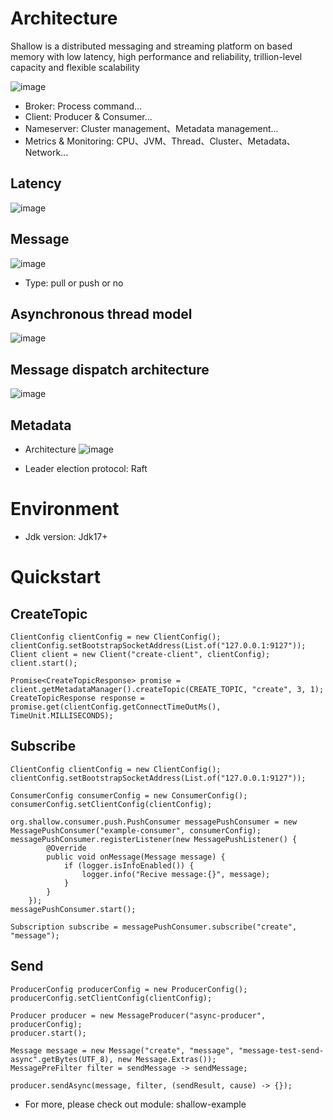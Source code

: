 # Architecture

Shallow is a distributed messaging and streaming platform on based memory with low latency, high performance and reliability, trillion-level capacity and flexible scalability

![image](https://github.com/shallow-rs/shallow/blob/main/doc/image/infra.png)

- Broker: Process command...
- Client: Producer & Consumer...
- Nameserver: Cluster management、Metadata management...
- Metrics & Monitoring: CPU、JVM、Thread、Cluster、Metadata、Network...

## Latency

![image](https://github.com/shallow-rs/shallow/blob/main/doc/image/latency.png)

## Message
![image](https://github.com/shallow-rs/shallow/blob/main/doc/image/message.png)
- Type: pull or push or no

## Asynchronous thread model

![image](https://github.com/shallow-rs/shallow/blob/main/doc/image/thread_model.png)

## Message dispatch architecture

![image](https://github.com/shallow-rs/shallow/blob/main/doc/image/push_message.png)

## Metadata

- Architecture
![image](https://github.com/shallow-rs/shallow/blob/main/doc/image/metadata.png)

- Leader election protocol: Raft

# Environment

- Jdk version: Jdk17+

# Quickstart
## CreateTopic
```
ClientConfig clientConfig = new ClientConfig();
clientConfig.setBootstrapSocketAddress(List.of("127.0.0.1:9127"));
Client client = new Client("create-client", clientConfig);
client.start();

Promise<CreateTopicResponse> promise = client.getMetadataManager().createTopic(CREATE_TOPIC, "create", 3, 1);
CreateTopicResponse response = promise.get(clientConfig.getConnectTimeOutMs(), TimeUnit.MILLISECONDS);
```
## Subscribe
```
ClientConfig clientConfig = new ClientConfig();
clientConfig.setBootstrapSocketAddress(List.of("127.0.0.1:9127"));

ConsumerConfig consumerConfig = new ConsumerConfig();
consumerConfig.setClientConfig(clientConfig);

org.shallow.consumer.push.PushConsumer messagePushConsumer = new MessagePushConsumer("example-consumer", consumerConfig);
messagePushConsumer.registerListener(new MessagePushListener() {
        @Override
        public void onMessage(Message message) {
            if (logger.isInfoEnabled()) {
                logger.info("Recive message:{}", message);
            }
        }
    });
messagePushConsumer.start();

Subscription subscribe = messagePushConsumer.subscribe("create", "message");
```
## Send
```
ProducerConfig producerConfig = new ProducerConfig();
producerConfig.setClientConfig(clientConfig);

Producer producer = new MessageProducer("async-producer", producerConfig);
producer.start();

Message message = new Message("create", "message", "message-test-send-async".getBytes(UTF_8), new Message.Extras());
MessagePreFilter filter = sendMessage -> sendMessage;

producer.sendAsync(message, filter, (sendResult, cause) -> {});
```
- For more, please check out module: shallow-example